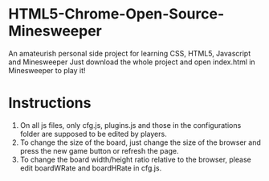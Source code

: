 # HTML5-Chrome-Open-Source-Minesweeper
An amateurish personal side project for learning CSS, HTML5, Javascript and Minesweeper
Just download the whole project and open index.html in Minesweeper to play it!

# Instructions
1. On all js files, only cfg.js, plugins.js and those in the configurations folder are supposed to be edited by players.
2. To change the size of the board, just change the size of the browser and press the new game button or refresh the page.
3. To change the board width/height ratio relative to the browser, please edit boardWRate and boardHRate in cfg.js.
